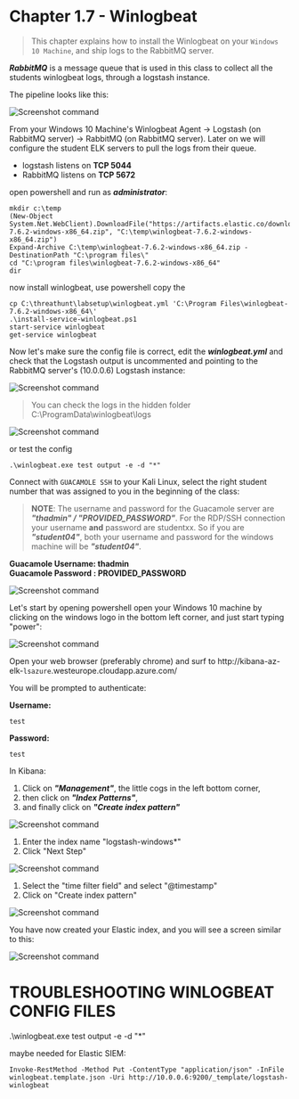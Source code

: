 #   Chapter 1.7 - Winlogbeat
>This chapter explains how to install the Winlogbeat on your `Windows 10 Machine`, and ship logs to the RabbitMQ server.

***RabbitMQ*** is a message queue that is used in this class to collect all the students winlogbeat logs, through a logstash instance.

The pipeline looks like this:

![Screenshot command](./assets/01-studentpipe.jpg)

From your Windows 10 Machine's Winlogbeat Agent -> Logstash (on RabbitMQ server) -> RabbitMQ (on RabbitMQ server). Later on we will configure the student ELK servers to pull the logs from their queue.

- logstash listens on **TCP 5044**
- RabbitMQ listens on **TCP 5672**

open powershell and run as ___administrator___:

```code
mkdir c:\temp
(New-Object System.Net.WebClient).DownloadFile("https://artifacts.elastic.co/downloads/beats/winlogbeat/winlogbeat-7.6.2-windows-x86_64.zip", "C:\temp\winlogbeat-7.6.2-windows-x86_64.zip")
Expand-Archive C:\temp\winlogbeat-7.6.2-windows-x86_64.zip -DestinationPath "C:\program files\"
cd "C:\program files\winlogbeat-7.6.2-windows-x86_64"
dir
```
now install winlogbeat, use powershell copy the 

```code
cp C:\threathunt\labsetup\winlogbeat.yml 'C:\Program Files\winlogbeat-7.6.2-windows-x86_64\'
.\install-service-winlogbeat.ps1
start-service winlogbeat
get-service winlogbeat
```

Now let's make sure the config file is correct, edit the ***winlogbeat.yml*** and check that the Logstash output is uncommented and pointing to the RabbitMQ server's (10.0.0.6) Logstash instance:

![Screenshot command](./assets/01-winlogbeat_mq.jpg)  

> You can check the logs in the hidden folder C:\ProgramData\winlogbeat\logs 

![Screenshot command](./assets/hidden.jpg)  

or test the config 

```code
.\winlogbeat.exe test output -e -d "*"
```

Connect with `GUACAMOLE SSH` to your Kali Linux, select the right student number that was assigned to you in the beginning of the class:

> **NOTE**: The username and password for the Guacamole server are ***"thadmin" / "PROVIDED_PASSWORD"***. For the RDP/SSH connection your username __and__ password are studentxx. So if you are ***"student04"***, both your username and password for the windows machine will be ***"student04"***.

**Guacamole Username: thadmin**  
**Guacamole Password : PROVIDED_PASSWORD**

![Screenshot command](./assets/02-guacamole.jpg)

Let's start by opening powershell open your Windows 10 machine by clicking on the windows logo in the bottom left corner, and just start typing "power":

![Screenshot command](./assets/04-powershell.jpg)

Open your web browser (preferably chrome) and surf to http://kibana-az-elk-`lsazure`.westeurope.cloudapp.azure.com/

You will be prompted to authenticate:

**Username:**
```code
test
```
**Password:**
```code
test
```
In Kibana:

1. Click on ***"Management"***, the little cogs in the left bottom corner,
2. then click on ***"Index Patterns"***,
3. and finally click on ***"Create index pattern"***

![Screenshot command](./assets/03-kibanaindex.jpg)

1. Enter the index name "logstash-windows*"
2. Click "Next Step"

![Screenshot command](./assets/03-kibanadefine.jpg)

1. Select the "time filter field" and select "@timestamp"
2. Click on "Create index pattern"

![Screenshot command](./assets/03-kibanatime.jpg)

You have now created your Elastic index, and you will see a screen similar to this:

![Screenshot command](./assets/03-kibanacreated.jpg)

TROUBLESHOOTING WINLOGBEAT CONFIG FILES
====
.\winlogbeat.exe test output -e -d "*"  

maybe needed for Elastic SIEM:  

```code
Invoke-RestMethod -Method Put -ContentType "application/json" -InFile winlogbeat.template.json -Uri http://10.0.0.6:9200/_template/logstash-winlogbeat
```